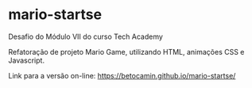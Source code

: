 # mario-startse

Desafio do Módulo VII do curso Tech Academy

Refatoração de projeto Mario Game, utilizando HTML, animações CSS e Javascript.

Link para a versão on-line: https://betocamin.github.io/mario-startse/
